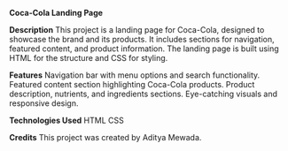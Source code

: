 **Coca-Cola Landing Page**

**Description**
This project is a landing page for Coca-Cola, designed to showcase the brand and its products. It includes sections for navigation, featured content, and product information. The landing page is built using HTML for the structure and CSS for styling.

**Features**
Navigation bar with menu options and search functionality.
Featured content section highlighting Coca-Cola products.
Product description, nutrients, and ingredients sections.
Eye-catching visuals and responsive design.

**Technologies Used**
HTML
CSS

**Credits**
This project was created by Aditya Mewada.
